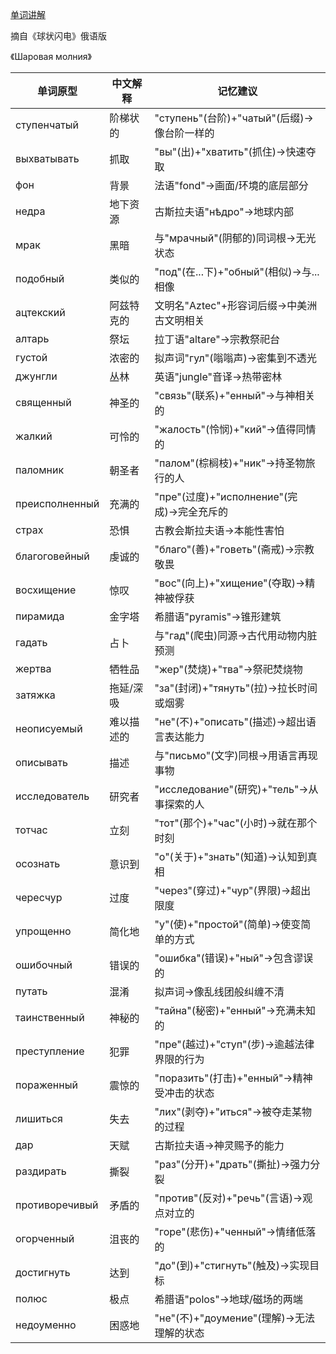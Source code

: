 [单词讲解](https://www.bilibili.com/audio/au4863637?type=1?type=6)

摘自《球状闪电》俄语版

《Шаровая молния》

| 单词原型            | 中文解释               | 记忆建议                                   |
|--------------------|----------------------|------------------------------------------|
| ступенчатый         | 阶梯状的             | "ступень"(台阶)+"чатый"(后缀)→像台阶一样的   |
| выхватывать        | 抓取                 | "вы"(出)+"хватить"(抓住)→快速夺取           |
| фон                | 背景                 | 法语"fond"→画面/环境的底层部分               |
| недра              | 地下资源             | 古斯拉夫语"нѣдро"→地球内部                  |
| мрак               | 黑暗                 | 与"мрачный"(阴郁的)同词根→无光状态           |
| подобный           | 类似的               | "под"(在...下)+"обный"(相似)→与...相像       |
| ацтекский          | 阿兹特克的           | 文明名"Aztec"+形容词后缀→中美洲古文明相关     |
| алтарь             | 祭坛                 | 拉丁语"altare"→宗教祭祀台                   |
| густой             | 浓密的               | 拟声词"гул"(嗡嗡声)→密集到不透光             |
| джунгли            | 丛林                 | 英语"jungle"音译→热带密林                   |
| священный          | 神圣的               | "связь"(联系)+"енный"→与神相关的             |
| жалкий             | 可怜的               | "жалость"(怜悯)+"кий"→值得同情的             |
| паломник           | 朝圣者               | "палом"(棕榈枝)+"ник"→持圣物旅行的人          |
| преисполненный     | 充满的               | "пре"(过度)+"исполнение"(完成)→完全充斥的     |
| страх              | 恐惧                 | 古教会斯拉夫语→本能性害怕                    |
| благоговейный      | 虔诚的               | "благо"(善)+"говеть"(斋戒)→宗教敬畏           |
| восхищение         | 惊叹                 | "вос"(向上)+"хищение"(夺取)→精神被俘获        |
| пирамида           | 金字塔               | 希腊语"pyramis"→锥形建筑                     |
| гадать             | 占卜                 | 与"гад"(爬虫)同源→古代用动物内脏预测           |
| жертва             | 牺牲品               | "жер"(焚烧)+"тва"→祭祀焚烧物                  |
| затяжка            | 拖延/深吸            | "за"(封闭)+"тянуть"(拉)→拉长时间或烟雾       |
| неописуемый        | 难以描述的          | "не"(不)+"описать"(描述)→超出语言表达能力     |
| описывать          | 描述                 | 与"письмо"(文字)同根→用语言再现事物           |
| исследователь      | 研究者               | "исследование"(研究)+"тель"→从事探索的人       |
| тотчас             | 立刻                 | "тот"(那个)+"час"(小时)→就在那个时刻          |
| осознать           | 意识到               | "о"(关于)+"знать"(知道)→认知到真相            |
| чересчур           | 过度                 | "через"(穿过)+"чур"(界限)→超出限度             |
| упрощенно          | 简化地               | "у"(使)+"простой"(简单)→使变简单的方式         |
| ошибочный          | 错误的               | "ошибка"(错误)+"ный"→包含谬误的               |
| путать             | 混淆                 | 拟声词→像乱线团般纠缠不清                     |
| таинственный       | 神秘的               | "тайна"(秘密)+"енный"→充满未知的              |
| преступление       | 犯罪                 | "пре"(越过)+"ступ"(步)→逾越法律界限的行为       |
| пораженный         | 震惊的               | "поразить"(打击)+"енный"→精神受冲击的状态       |
| лишиться           | 失去                 | "лих"(剥夺)+"иться"→被夺走某物的过程           |
| дар                | 天赋                 | 古斯拉夫语→神灵赐予的能力                      |
| раздирать          | 撕裂                 | "раз"(分开)+"драть"(撕扯)→强力分裂             |
| противоречивый     | 矛盾的               | "против"(反对)+"речь"(言语)→观点对立的          |
| огорченный         | 沮丧的               | "горе"(悲伤)+"ченный"→情绪低落的               |
| достигнуть         | 达到                 | "до"(到)+"стигнуть"(触及)→实现目标             |
| полюс              | 极点                 | 希腊语"polos"→地球/磁场的两端                  |
| недоуменно         | 困惑地               | "не"(不)+"доумение"(理解)→无法理解的状态        |